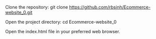 Clone the repository: git clone https://github.com/rbsinh/Ecommerce-website_0.git

Open the project directory: cd Ecommerce-website_0

Open the index.html file in your preferred web browser.
